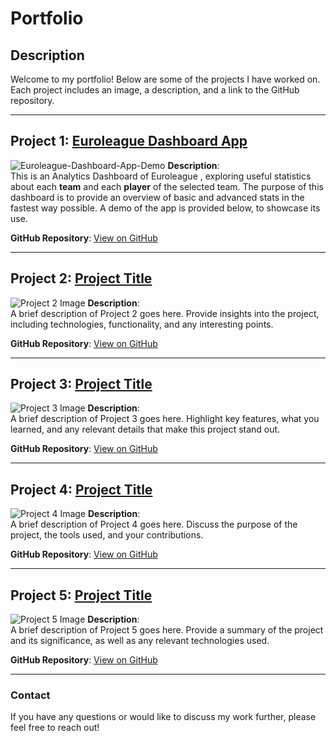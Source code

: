# Portfolio

## Description

Welcome to my portfolio! Below are some of the projects I have worked on. Each project includes an image, a description, and a link to the GitHub repository.

---

## Project 1: [Euroleague Dashboard App](https://github.com/ThanasisKouras/Euroleague-dashboard-app)
![Euroleague-Dashboard-App-Demo](assets/img/euroleague-app-browsing.gif)
**Description**:  
This is an Analytics Dashboard of Euroleague , exploring useful statistics about each **team** and each **player** of the selected team. The purpose of this dashboard is to provide an overview of basic and advanced stats in the fastest way possible. A demo of the app is provided below, to showcase its use.

**GitHub Repository**: [View on GitHub](https://github.com/ThanasisKouras/Euroleague-dashboard-app)

---

## Project 2: [Project Title](#)
![Project 2 Image](link-to-your-image-2.jpg)
**Description**:  
A brief description of Project 2 goes here. Provide insights into the project, including technologies, functionality, and any interesting points.

**GitHub Repository**: [View on GitHub](https://github.com/yourusername/project2)

---

## Project 3: [Project Title](#)
![Project 3 Image](link-to-your-image-3.jpg)
**Description**:  
A brief description of Project 3 goes here. Highlight key features, what you learned, and any relevant details that make this project stand out.

**GitHub Repository**: [View on GitHub](https://github.com/yourusername/project3)

---

## Project 4: [Project Title](#)
![Project 4 Image](link-to-your-image-4.jpg)
**Description**:  
A brief description of Project 4 goes here. Discuss the purpose of the project, the tools used, and your contributions.

**GitHub Repository**: [View on GitHub](https://github.com/yourusername/project4)

---

## Project 5: [Project Title](#)
![Project 5 Image](link-to-your-image-5.jpg)
**Description**:  
A brief description of Project 5 goes here. Provide a summary of the project and its significance, as well as any relevant technologies used.

**GitHub Repository**: [View on GitHub](https://github.com/yourusername/project5)

---

### Contact
If you have any questions or would like to discuss my work further, please feel free to reach out!

